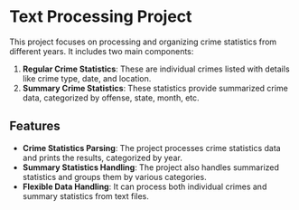 # Text Processing Project

This project focuses on processing and organizing crime statistics from different years. It includes two main components:
1. **Regular Crime Statistics**: These are individual crimes listed with details like crime type, date, and location.
2. **Summary Crime Statistics**: These statistics provide summarized crime data, categorized by offense, state, month, etc.

## Features

- **Crime Statistics Parsing**: The project processes crime statistics data and prints the results, categorized by year.
- **Summary Statistics Handling**: The project also handles summarized statistics and groups them by various categories.
- **Flexible Data Handling**: It can process both individual crimes and summary statistics from text files.
